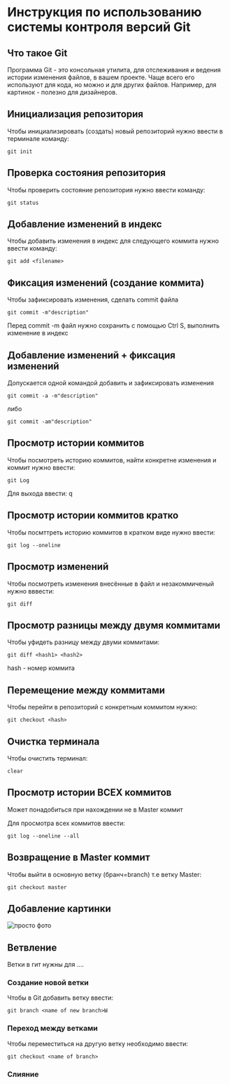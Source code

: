 # **Инструкция по использованию системы контроля версий Git**

## Что такое Git

Программа Git - это консольная утилита, для отслеживания и ведения истории изменения файлов, в вашем проекте. Чаще всего его используют для кода, но можно и для других файлов. Например, для картинок - полезно для дизайнеров.

## Инициализация репозитория

Чтобы инициализировать (создать) новый репозиторий нужно ввести в терминале команду: 

    git init

## Проверка состояния репозитория

Чтобы проверить состояние репозитория нужно ввести команду:

    git status

## Добавление изменений в индекс 

Чтобы добавить изменения в индекс для следующего коммита нужно ввести команду:

    git add <filename>

## Фиксация изменений (создание коммита)

Чтобы зафиксировать изменения, сделать commit файла 

    git commit -m"description"

Перед commit -m файл нужно сохранить с помощью Ctrl S, выполнить изменение в индекс

## Добавление изменений + фиксация изменений

Допускается одной командой добавить и зафиксировать изменения

    git commit -a -m"description"

либо 

    git commit -am"description"

## Просмотр истории коммитов 

 Чтобы посмотреть историю коммитов, найти конкретне изменения и коммит нужно ввести:

    git Log

Для выхода ввести:
    q

## Просмотр истории коммитов кратко

Чтобы посмттреть историю коммитов в кратком виде нужно ввести:

    git log --oneline

## Просмотр изменений

Чтобы посмотреть изменения внесённые в файл и незакоммиченый нужно вввести:

    git diff

## Просмотр разницы между двумя коммитами

Чтобы уфидеть разницу между двуми коммитами:

    git diff <hash1> <hash2>

hash - номер коммита

## Перемещение между коммитами

Чтобы перейти в репозиторий с конкретным коммитом нужно:

    git checkout <hash>

## Очистка терминала

Чтобы очистить терминал:
    
    clear

## Просмотр истории ВСЕХ коммитов

Может понадобиться при нахождении не в Master коммит

Для просмотра всех коммитов ввести:

    git log --oneline --all

## Возвращение в Master коммит

Чтобы выйти в основную ветку (бранч=branch) т.е ветку Master:

    git checkout master

## Добавление картинки

![просто фото](foto.jpg)

## Ветвление

Ветки в гит нужны для ....

### Создание новой ветки

Чтобы в Git добавить ветку ввести:

    git branch <name of new branch>Ы

### Переход между ветками

Чтобы переместиться на другую ветку необходимо ввести:


    git checkout <name of branch>

### Слияние
